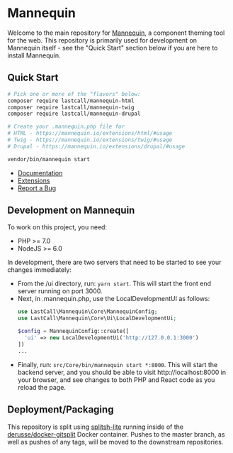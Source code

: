 Mannequin
========

Welcome to the main repository for [Mannequin](https://mannequin.io), a component theming tool for the web.  This repository is primarily used for development on Mannequin itself - see the "Quick Start" section below if you are here to install Mannequin.

Quick Start
-----------

```bash
# Pick one or more of the "flavors" below:
composer require lastcall/mannequin-html
composer require lastcall/mannequin-twig
composer require lastcall/mannequin-drupal

# Create your .mannequin.php file for
# HTML - https://mannequin.io/extensions/html/#usage
# Twig - https://mannequin.io/extensions/twig/#usage
# Drupal - https://mannequin.io/extensions/drupal/#usage

vendor/bin/mannequin start
```

* [Documentation](https://mannequin.io/docs)
* [Extensions](https://mannequin.io/extensions)
* [Report a Bug](https://github.com/LastCallMedia/Mannequin/issues/new)

Development on Mannequin
------------------------

To work on this project, you need:

- PHP >= 7.0
- NodeJS >= 6.0

In development, there are two servers that need to be started to see your changes immediately:

* From the /ui directory, run: `yarn start`.  This will start the front end server running on port 3000.
* Next, in .mannequin.php, use the LocalDevelopmentUI as follows:
  ```php
  use LastCall\Mannequin\Core\MannequinConfig;
  use LastCall\Mannequin\Core\Ui\LocalDevelopmentUi;
  
  $config = MannequinConfig::create([
    'ui' => new LocalDevelopmentUi('http://127.0.0.1:3000')
  ])
  ...
  ```
* Finally, run: `src/Core/bin/mannequin start *:8000`.  This will start the backend server, and you should be able to visit http://localhost:8000 in your browser, and see changes to both PHP and React code as you reload the page.

Deployment/Packaging
--------------------

This repository is split using [splitsh-lite](https://github.com/splitsh/lite) running inside of the [derusse/docker-gitsplit](https://github.com/jderusse/docker-gitsplit) Docker container.  Pushes to the master branch, as well as pushes of any tags, will be moved to the downstream repositories.